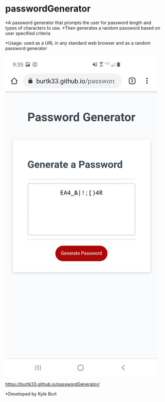 # passwordGenerator

*A password generator that prompts the user for password length and types of characters to use.
*Then generates a random password based on user specified criteria

*Usage: used as a URL in any standard web browser and as a random password generator

![alt text](./assets/images/screenshot.jpg)

https://burtk33.github.io/passwordGenerator/

*Developed by Kyle Burt
